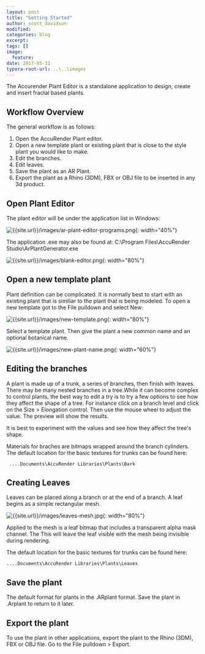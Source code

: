 ```yaml
---
layout: post
title: "Getting Started"
author: scott_davidson
modified:
categories: blog
excerpt:
tags: []
image:
  feature:
date: 2017-05-31
typora-root-url: ..\..\images
---
```


The Accurender Plant Editor is a standalone application to design, create and insert fractal based plants.

## Workflow Overview

The general workflow is as follows:

1. Open the AccuRender Plant editor.
2. Open a new template plant or existing plant that is close to the style plant you would like to make.
3. Edit the branches.
4. Edit leaves.
5. Save the plant as an AR Plant.
6. Export the plant as a Rhino (3DM), FBX or OBJ file to be inserted in any 3d product.

## Open Plant Editor

The plant editor will be under the application list in Windows: 

![{{site.url}}/images/ar-plant-editor-programs.png]({{site.url}}/images/ar-plant-editor-programs.png){: width="40%"}

The application .exe may also be found at: C:\Program Files\AccuRender Studio\ArPlantGenerator.exe

![{{site.url}}/images/blank-editor.png]({{site.url}}/images/blank-editor.png){: width="80%"}

## Open a new template plant

Plant definition can be complicated.  It is normally best to start with an existing plant that is similiar to the plant that is being modeled. To open a new template got to the File pulldown
and select New:

![{{site.url}}/images/new-template.png]({{site.url}}/images/new-template.png){: width="80%"}

Select a template plant. Then give the plant a new common name and an optional botanical name.

![{{site.url}}/images/new-plant-name.png]({{site.url}}/images/new-plant-name.png){: width="60%"}

## Editing the branches

A plant is made up of a trunk, a series of branches, then finish with leaves.  There may be many nested branches in a tree.While it can become complex to control plants, the best way to edit a try is to try a few options to see how they affect the shape of a tree. For instance click on a branch level and click on the Size > Elongation control.  Then use the mouse wheel to adjust the value.  The preview will show the results.

It is best to experiment with the values and see how they affect the tree's shape.

Materials for braches are bitmaps wrapped around the branch cylinders.  The default location for the basic textures for trunks can be found here: 

``` ....Documents\AccuRender Libraries\Plants\Bark```



## Creating Leaves

Leaves can be placed along a branch or at the end of a branch.  A leaf begins as a simple rectangular mesh.

![{{site.url}}/images/leaves-mesh.jpg]({{site.url}}/images/leaves-mesh.jpg){: width="80%"}

Applied to the mesh is a leaf bitmap that includes a transparent alpha mask channel.  The This will leave the leaf visible with the mesh being invisible during rendering.

The default location for the basic textures for trunks can be found here: 

```....Documents\AccuRender Libraries\Plants\Leaves```



## Save the plant

The default format for plants in the .ARplant format.  Save the plant in .Arplant to return to it later.



## Export the plant

To use the plant in other applications, export the plant to the Rhino (3DM), FBX or OBJ file. Go to the File pulldown > Export.

